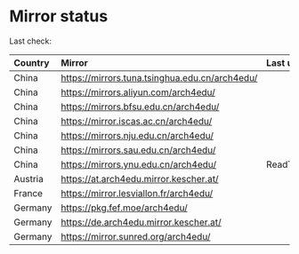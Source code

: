 <script src="./time.js"></script>
# Mirror status
Last check: <script type="text/javascript">localize(1683599726.0151396);</script>

|Country|Mirror|Last update|
|:------|:-----|:----------|
|China|https://mirrors.tuna.tsinghua.edu.cn/arch4edu/|<script type="text/javascript">localize(1683570815);</script>|
|China|https://mirrors.aliyun.com/arch4edu/|<script type="text/javascript">localize(1683570815);</script>|
|China|https://mirrors.bfsu.edu.cn/arch4edu/|<script type="text/javascript">localize(1683570815);</script>|
|China|https://mirror.iscas.ac.cn/arch4edu/|<script type="text/javascript">localize(1683570815);</script>|
|China|https://mirrors.nju.edu.cn/arch4edu/|<script type="text/javascript">localize(1683527479);</script>|
|China|https://mirrors.sau.edu.cn/arch4edu/|<script type="text/javascript">localize(1673850842);</script>|
|China|https://mirrors.ynu.edu.cn/arch4edu/|ReadTimeout|
|Austria|https://at.arch4edu.mirror.kescher.at/|<script type="text/javascript">localize(1683570815);</script>|
|France|https://mirror.lesviallon.fr/arch4edu/|<script type="text/javascript">localize(1683570815);</script>|
|Germany|https://pkg.fef.moe/arch4edu/|<script type="text/javascript">localize(1683570815);</script>|
|Germany|https://de.arch4edu.mirror.kescher.at/|<script type="text/javascript">localize(1683570815);</script>|
|Germany|https://mirror.sunred.org/arch4edu/|<script type="text/javascript">localize(1683570815);</script>|

<script src="./tablefilter/tablefilter.js"></script>
<script src="./table.js"></script>